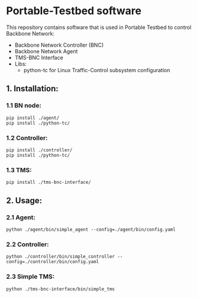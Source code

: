 # Portable-Testbed software

This repository contains software that is used in Portable Testbed to control Backbone Network:
  * Backbone Network Controller (BNC)
  * Backbone Network Agent
  * TMS-BNC Interface
  * Libs:
    * python-tc for Linux Traffic-Control subsystem configuration

## 1. Installation:
### 1.1 BN node:
```
pip install ./agent/
pip install ./python-tc/
```

### 1.2 Controller:
```
pip install ./controller/
pip install ./python-tc/
```

### 1.3 TMS:
```
pip install ./tms-bnc-interface/
```

## 2. Usage:

### 2.1 Agent:
```
python ./agent/bin/simple_agent --config=./agent/bin/config.yaml
```

### 2.2 Controller:
```
python ./controller/bin/simple_controller --config=./controller/bin/config.yaml
```

### 2.3 Simple TMS:
```
python ./tms-bnc-interface/bin/simple_tms
```

